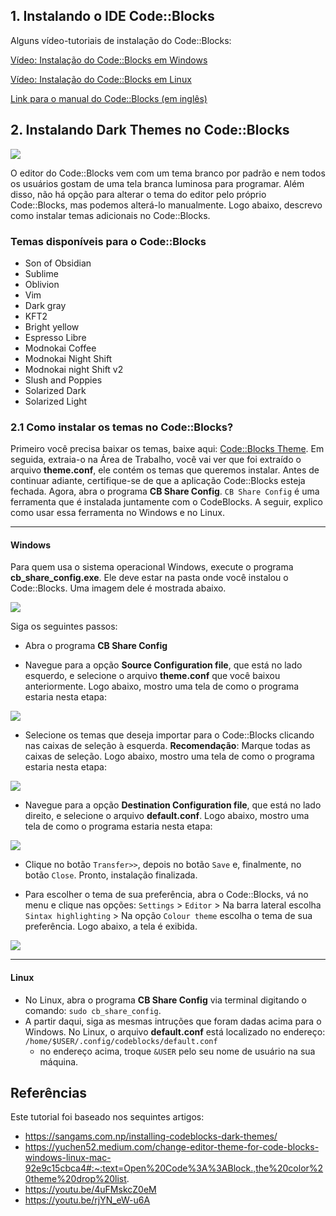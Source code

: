 ## 1. Instalando o IDE Code::Blocks

Alguns vídeo-tutoriais de instalação do Code::Blocks:

[Vídeo: Instalação do Code::Blocks em Windows](https://youtu.be/2P_D1kn7_Q0)

[Vídeo: Instalação do Code::Blocks em Linux](https://youtu.be/z8nshkHY2Cs?t=519)

[Link para o manual do Code::Blocks (em inglês)](https://www.codeblocks.org/docs/manual_codeblocks_en.pdf)

## 2. Instalando Dark Themes no Code::Blocks

![](tela01.png)

O editor do Code::Blocks vem com um tema branco por padrão e nem todos os usuários gostam de uma tela branca luminosa para programar. Além disso, não há opção para alterar o tema do editor pelo próprio Code::Blocks, mas podemos alterá-lo manualmente. Logo abaixo, descrevo como instalar temas adicionais no Code::Blocks.

### Temas disponíveis para o Code::Blocks

- Son of Obsidian
- Sublime
- Oblivion
- Vim
- Dark gray
- KFT2
- Bright yellow
- Espresso Libre
- Modnokai Coffee
- Modnokai Night Shift
- Modnokai night Shift v2
- Slush and Poppies
- Solarized Dark
- Solarized Light

### 2.1 Como instalar os temas no Code::Blocks?

Primeiro você precisa baixar os temas, baixe aqui: [Code::Blocks Theme](https://drive.google.com/open?id=1qj6UpKXokr_QHLrRalMrTcMjsed8vKcI). Em seguida, extraia-o na Área de Trabalho, você vai ver que foi extraído o arquivo **theme.conf**, ele contém os temas que queremos instalar. Antes de continuar adiante, certifique-se de que a aplicação Code::Blocks esteja fechada. Agora, abra o programa **CB Share Config**. `CB Share Config` é uma ferramenta que é instalada juntamente com o CodeBlocks. A seguir, explico como usar essa ferramenta no Windows e no Linux.

---

#### Windows

Para quem usa o sistema operacional Windows, execute o programa **cb_share_config.exe**. Ele deve estar na pasta onde você instalou o Code::Blocks. Uma imagem dele é mostrada abaixo.

![](cb_share.png)

Siga os seguintes passos:

- Abra o programa **CB Share Config**

- Navegue para a opção **Source Configuration file**, que está no lado esquerdo, e selecione o arquivo **theme.conf** que você baixou anteriormente. Logo abaixo, mostro uma tela de como o programa estaria nesta etapa:

![](tela02.png)

- Selecione os temas que deseja importar para o Code::Blocks clicando nas caixas de seleção à esquerda. **Recomendação**: Marque todas as caixas de seleção. Logo abaixo, mostro uma tela de como o programa estaria nesta etapa:

![](tela03.png)

- Navegue para a opção **Destination Configuration file**, que está no lado direito, e selecione o arquivo **default.conf**. Logo abaixo, mostro uma tela de como o programa estaria nesta etapa:

![](tela04.png)

- Clique no botão `Transfer>>`, depois no botão `Save` e, finalmente, no botão `Close`. Pronto, instalação finalizada.

- Para escolher o tema de sua preferência, abra o Code::Blocks, vá no menu e clique nas opções:
`Settings` > `Editor` > Na barra lateral escolha `Sintax highlighting` > Na opção `Colour theme` escolha o tema de sua preferência. Logo abaixo, a tela é exibida.

![](tela05.png)

---

#### Linux

- No Linux, abra o programa **CB Share Config** via terminal digitando o comando: `sudo cb_share_config`. 
- A partir daqui, siga as mesmas intruções que foram dadas acima para o Windows. No Linux, o arquivo **default.conf** está localizado no endereço: `/home/$USER/.config/codeblocks/default.conf`
    - no endereço acima, troque `&USER` pelo seu nome de usuário na sua máquina. 

## Referências

Este tutorial foi baseado nos sequintes artigos:

- https://sangams.com.np/installing-codeblocks-dark-themes/
- https://yuchen52.medium.com/change-editor-theme-for-code-blocks-windows-linux-mac-92e9c15cbca4#:~:text=Open%20Code%3A%3ABlock.,the%20color%20theme%20drop%20list.
- https://youtu.be/4uFMskcZ0eM
- https://youtu.be/rjYN_eW-u6A

